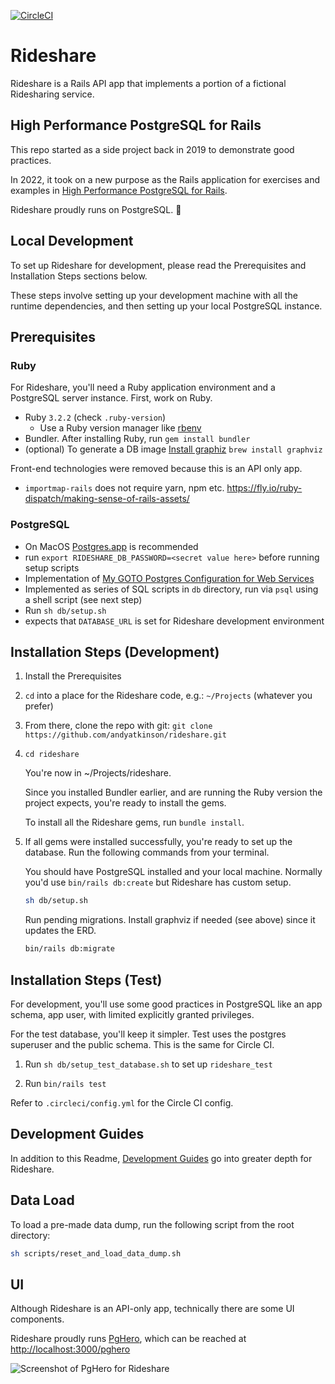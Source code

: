 [![CircleCI](https://circleci.com/gh/andyatkinson/rideshare.svg?style=svg)](https://circleci.com/gh/andyatkinson/rideshare)

# Rideshare

Rideshare is a Rails API app that implements a portion of a fictional Ridesharing service.

## High Performance PostgreSQL for Rails

This repo started as a side project back in 2019 to demonstrate good practices.

In 2022, it took on a new purpose as the Rails application for exercises and examples in [High Performance PostgreSQL for Rails](https://pgrailsbook.com).

Rideshare proudly runs on PostgreSQL. 🐘

## Local Development

To set up Rideshare for development, please read the Prerequisites and Installation Steps sections below.

These steps involve setting up your development machine with all the runtime dependencies, and then setting up your local PostgreSQL instance.

## Prerequisites

### Ruby

For Rideshare, you'll need a Ruby application environment and a PostgreSQL server instance. First, work on Ruby.

- Ruby `3.2.2` (check `.ruby-version`)
    - Use a Ruby version manager like [rbenv](https://github.com/rbenv/rbenv)
- Bundler. After installing Ruby, run `gem install bundler`
- (optional) To generate a DB image [Install graphiz](https://voormedia.github.io/rails-erd/install.html)
    `brew install graphviz`

Front-end technologies were removed because this is an API only app.

- `importmap-rails` does not require yarn, npm etc. <https://fly.io/ruby-dispatch/making-sense-of-rails-assets/>

### PostgreSQL

- On MacOS [Postgres.app](https://postgresapp.com) is recommended
- run `export RIDESHARE_DB_PASSWORD=<secret value here>` before running setup scripts
- Implementation of [My GOTO Postgres Configuration for Web Services](https://tightlycoupled.io/my-goto-postgres-configuration-for-web-services/)
- Implemented as series of SQL scripts in `db` directory, run via `psql` using a shell script (see next step)
- Run `sh db/setup.sh`
- expects that `DATABASE_URL` is set for Rideshare development environment


## Installation Steps (Development)

1. Install the Prerequisites
1. `cd` into a place for the Rideshare code, e.g.: `~/Projects` (whatever you prefer)
1. From there, clone the repo with git: `git clone https://github.com/andyatkinson/rideshare.git`
1. `cd rideshare`

    You're now in ~/Projects/rideshare.

    Since you installed Bundler earlier, and are running the Ruby version the project expects, you're ready to install the gems.

    To install all the Rideshare gems, run `bundle install`.

1. If all gems were installed successfully, you're ready to set up the database. Run the following commands from your terminal.

    You should have PostgreSQL installed and your local machine. Normally you'd use `bin/rails db:create` but Rideshare has custom setup.

    ```sh
    sh db/setup.sh
    ```

    Run pending migrations. Install graphviz if needed (see above) since it updates the ERD.

    ```sh
    bin/rails db:migrate
    ```

## Installation Steps (Test)

For development, you'll use some good practices in PostgreSQL like an app schema, app user, with limited explicitly granted privileges.

For the test database, you'll keep it simpler. Test uses the postgres superuser and the public schema. This is the same for Circle CI.

1. Run `sh db/setup_test_database.sh` to set up `rideshare_test`

1. Run `bin/rails test`

Refer to `.circleci/config.yml` for the Circle CI config.

## Development Guides

In addition to this Readme, [Development Guides](https://github.com/andyatkinson/development_guides) go into greater depth for Rideshare.

## Data Load

To load a pre-made data dump, run the following script from the root directory:

```sh
sh scripts/reset_and_load_data_dump.sh
```

## UI

Although Rideshare is an API-only app, technically there are some UI components.

Rideshare proudly runs [PgHero](https://github.com/ankane/pghero), which can be reached at <http://localhost:3000/pghero>

![Screenshot of PgHero for Rideshare](https://i.imgur.com/VduvxSK.png)
